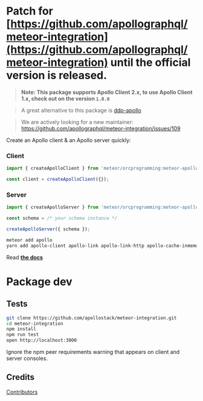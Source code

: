 # Patch for [https://github.com/apollographql/meteor-integration](https://github.com/apollographql/meteor-integration) until the official version is released.

> **Note: This package supports Apollo Client 2.x, to use Apollo Client 1.x, check out on the version `1.0.0`**

> A great alternative to this package is [ddp-apollo](https://github.com/Swydo/ddp-apollo)

> We are actively looking for a new maintainer: https://github.com/apollographql/meteor-integration/issues/109

Create an Apollo client & an Apollo server quickly:

### Client
```js
import { createApolloClient } from 'meteor/orcprogramming:meteor-apollo2';

const client = createApolloClient({});
```

### Server
```js
import { createApolloServer } from 'meteor/orcprogramming:meteor-apollo2';

const schema = /* your schema instance */

createApolloServer({ schema });
```

```sh
meteor add apollo
yarn add apollo-client apollo-link apollo-link-http apollo-cache-inmemory apollo-server-express express graphql graphql-tools body-parser
```

Read **[the docs](http://dev.apollodata.com/core/meteor.html)**

# Package dev

## Tests

```bash
git clone https://github.com/apollostack/meteor-integration.git
cd meteor-integration
npm install
npm run test
open http://localhost:3000
```

Ignore the npm peer requirements warning that appears on client and server consoles.

## Credits

[Contributors](https://github.com/apollostack/meteor-integration/graphs/contributors)

